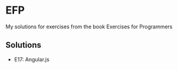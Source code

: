 # EFP

My solutions for exercises from the book Exercises for Programmers

## Solutions

* E17: Angular.js
